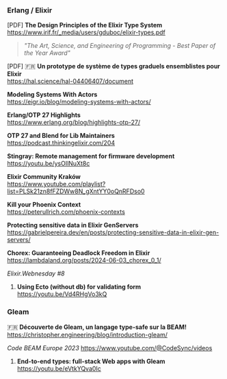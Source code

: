 ### Erlang / Elixir

[PDF] **The Design Principles of the Elixir Type System**  
https://www.irif.fr/_media/users/gduboc/elixir-types.pdf

> _"The Art, Science, and Engineering of Programming - Best Paper of the Year
> Award"_

[PDF] 🇫🇷 **Un prototype de système de types graduels ensemblistes pour Elixir**  
https://hal.science/hal-04406407/document

**Modeling Systems With Actors**  
https://eigr.io/blog/modeling-systems-with-actors/

**Erlang/OTP 27 Highlights**  
https://www.erlang.org/blog/highlights-otp-27/

**OTP 27 and Blend for Lib Maintainers**  
https://podcast.thinkingelixir.com/204

**Stingray: Remote management for firmware development**  
https://youtu.be/ysOIlNuXt8c

**Elixir Community Kraków**  
https://www.youtube.com/playlist?list=PLSk21zn8fFZDWw8N_gXntYY0oQnRFDso0

**Kill your Phoenix Context**  
https://peterullrich.com/phoenix-contexts

**Protecting sensitive data in Elixir GenServers**  
https://gabrielpereira.dev/en/posts/protecting-sensitive-data-in-elixir-gen-servers/

**Chorex: Guaranteeing Deadlock Freedom in Elixir**  
https://lambdaland.org/posts/2024-06-03_chorex_0_1/

_Elixir.Webnesday #8_

1. **Using Ecto (without db) for validating form**
   https://youtu.be/Vd4RHgVo3kQ

### Gleam

🇫🇷 **Découverte de Gleam, un langage type-safe sur la BEAM!**  
https://christopher.engineering/blog/introduction-gleam/

_Code BEAM Europe 2023_ https://www.youtube.com/@CodeSync/videos

1. **End-to-end types: full-stack Web apps with Gleam**  
   https://youtu.be/eVtkYQva0Ic
